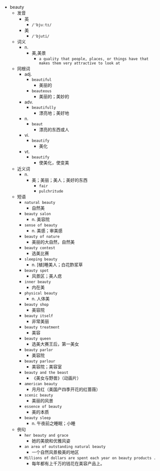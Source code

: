 - beauty
  - 发音
    - 英
      - `/'bjuːtɪ/`
    - 美
      - `/'bjuti/`
  - 词义
    - n.
      - 美,美景
        - `a quality that people, places, or things have that makes them very attractive to look at`
  - 同根词
    - adj.
      - `beautiful`
        - 美丽的
      - `beauteous`
        - 美丽的；美妙的
    - adv.
      - `beautifully`
        - 漂亮地；美好地
    - n.
      - `beaut`
        - 漂亮的东西或人
    - vi.
      - `beautify`
        - 美化
    - vt.
      - `beautify`
        - 使美化，使变美
  - 近义词
    - n.
      - 美；美丽；美人；美好的东西
        - `fair`
        - `pulchritude`
  - 短语
    - `natural beauty`
      - 自然美 
    - `beauty salon`
      - n. 美容院 
    - `sense of beauty`
      - n. 美感；审美感 
    - `beauty of nature`
      - 美丽的大自然，自然美 
    - `beauty contest`
      - 选美比赛 
    - `sleeping beauty`
      - n. [植]睡美人；白花酢浆草 
    - `beauty spot`
      - 风景区；美人痣 
    - `inner beauty`
      - 内在美 
    - `physical beauty`
      - n. 人体美 
    - `beauty shop`
      - 美容院 
    - `beauty itself`
      - 非常美丽 
    - `beauty treatment`
      - 美容 
    - `beauty queen`
      - 选美大赛王后，第一美女 
    - `beauty parlor`
      - 美容院 
    - `beauty parlour`
      - 美容院；美容室 
    - `beauty and the beast`
      - 《美女与野兽》（动画片） 
    - `american beauty`
      - 月月红（美国产四季开花的红蔷薇） 
    - `scenic beauty`
      - 美丽的风景 
    - `essence of beauty`
      - 美的本质 
    - `beauty sleep`
      - n. 午夜前之睡眠；小睡 
  - 例句
    - `her beauty and grace`
      - 她的美貌和优雅风姿
    - `an area of outstanding natural beauty`
      - 一个自然风景极美的地区
    - `Millions of dollars are spent each year on beauty products .`
      - 每年都有上千万的钱花在美容产品上。

